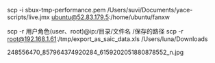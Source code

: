 
scp -i sbux-tmp-performance.pem /Users/suvi/Documents/yace-scripts/live.jmx ubuntu@52.83.179.5:/home/ubuntu/fanxw


scp -r 用户角色(user、root)@ip:/目录/文件名 /保存的路径
scp -r root@192.168.1.61:/tmp/export_as_saic_data.xls /Users/luna/Downloads

248556470_857964374920284_6159202051880878552_n.jpg